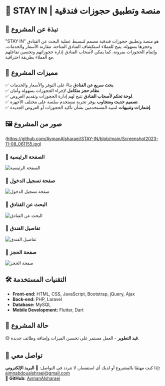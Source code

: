 # 🏨 STAY IN | منصة وتطبيق حجوزات فندقية

## 📌 نبذة عن المشروع
"STAY IN" هو منصة وتطبيق حجوزات فندقية مصمم لتبسيط عملية البحث عن الفنادق وحجزها بسهولة. يتيح للعملاء استكشاف الفنادق المتاحة، مقارنة الأسعار والخدمات، وإتمام الحجوزات بمرونة. كما يمكن لأصحاب الفنادق إدارة حجوزاتهم وتحسين تفاعلهم مع العملاء بطريقة احترافية.

## 🎯 مميزات المشروع
✅ **بحث سريع عن الفنادق** بناءً على التوفر والأسعار والخدمات.  
✅ **نظام حجز متكامل** لإجراء الحجوزات بسهولة وأمان.  
✅ **لوحة تحكم لأصحاب الفنادق** تتيح لهم إدارة الحجوزات وتقديم العروض.  
✅ **تصميم حديث ومتجاوب** يوفر تجربة مستخدم سلسة على مختلف الأجهزة.  
✅ **إشعارات وتنبيهات** لتنبيه المستخدمين بشأن تأكيد الحجوزات أو العروض الجديدة.  

## 🖼️ صور من المشروع
(https://github.com/AymanAlsharaei/STAY-IN/blob/main/Screenshot2023-11-08_061155.jpg)
### 🔹 الصفحة الرئيسية
![الصفحة الرئيسية](https://raw.githubusercontent.com/AymanAlsharaei/STAY-IN/main/images/Screenshot-2023-11-08-061155.jpg)

### 🔹 صفحة تسجيل الدخول
![صفحة تسجيل الدخول](https://raw.githubusercontent.com/AymanAlsharaei/STAY-IN/main/images/Screenshot-2023-11-08-061321.jpg)

### 🔹 البحث عن الفنادق
![البحث عن الفنادق](https://raw.githubusercontent.com/AymanAlsharaei/STAY-IN/main/images/Screenshot-2023-11-08-072647.jpg)

### 🔹 تفاصيل الفندق
![تفاصيل الفندق](https://raw.githubusercontent.com/AymanAlsharaei/STAY-IN/main/images/Screenshot-2023-11-09-014838.jpg)

### 🔹 صفحة الحجز
![صفحة الحجز](https://raw.githubusercontent.com/AymanAlsharaei/STAY-IN/main/Screenshot-2023-11-09-023230.jpg)

## 🛠️ التقنيات المستخدمة
- **Front-end:** HTML, CSS, JavaScript, Bootstrap, jQuery, Ajax
- **Back-end:** PHP, Laravel
- **Database:** MySQL
- **Mobile Development:** Flutter, Dart

## 🚀 حالة المشروع
🟡 **قيد التطوير** - العمل مستمر على تحسين الميزات وإضافة وظائف جديدة.

## 📩 تواصل معي
إذا كنت مهتمًا بالمشروع أو لديك أي استفسار، لا تتردد في التواصل:
📧 **البريد الإلكتروني:** [aimnabdoualshraei@gmail.com](mailto:aimnabdoualshraei@gmail.com)  
🔗 **GitHub:** [AymanAlsharaei](https://github.com/AymanAlsharaei)

